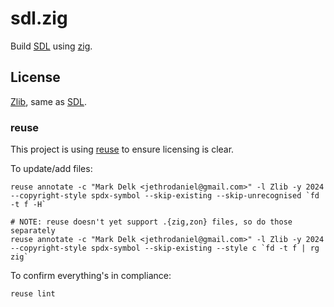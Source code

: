 <!--
SPDX-FileCopyrightText: © 2024 Mark Delk <jethrodaniel@gmail.com>

SPDX-License-Identifier: Zlib
-->

# sdl.zig

Build [SDL](https://github.com/libsdl-org/SDL) using [zig](https://ziglang.org).

## License

[Zlib](https://spdx.org/licenses/Zlib.html), same as [SDL](https://github.com/libsdl-org/SDL).

### reuse

This project is using [reuse](https://reuse.software/) to ensure licensing is clear.

To update/add files:

```
reuse annotate -c "Mark Delk <jethrodaniel@gmail.com>" -l Zlib -y 2024 --copyright-style spdx-symbol --skip-existing --skip-unrecognised `fd -t f -H`

# NOTE: reuse doesn't yet support .{zig,zon} files, so do those separately
reuse annotate -c "Mark Delk <jethrodaniel@gmail.com>" -l Zlib -y 2024 --copyright-style spdx-symbol --skip-existing --style c `fd -t f | rg zig`
```

To confirm everything's in compliance:

```
reuse lint
```
